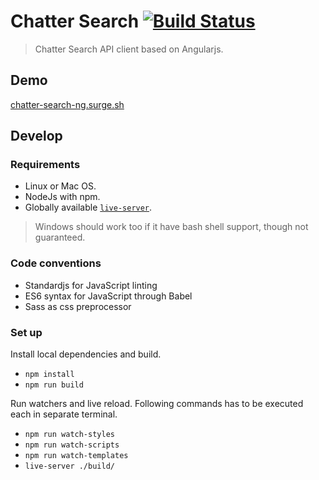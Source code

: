 # Chatter Search [![Build Status](https://travis-ci.org/chattersearch/chatter-search-ng.svg?branch=master)](https://travis-ci.org/chattersearch/chatter-search-ng)

> Chatter Search API client based on Angularjs.

## Demo

[chatter-search-ng.surge.sh](http://chatter-search-ng.surge.sh)

## Develop

### Requirements

- Linux or Mac OS.
- NodeJs with npm.
- Globally available [`live-server`][live-server].

> Windows should work too if it have bash shell support, though not guaranteed.

### Code conventions

- Standardjs for JavaScript linting
- ES6 syntax for JavaScript through Babel
- Sass as css preprocessor

### Set up

Install local dependencies and build.

- `npm install`
- `npm run build`


Run watchers and live reload.
Following commands has to be executed each in separate terminal.

- `npm run watch-styles`
- `npm run watch-scripts`
- `npm run watch-templates`
- `live-server ./build/`

[bower]: https://www.npmjs.com/package/bower
[standard]: https://www.npmjs.com/package/standard
[live-server]: https://www.npmjs.com/package/live-server
